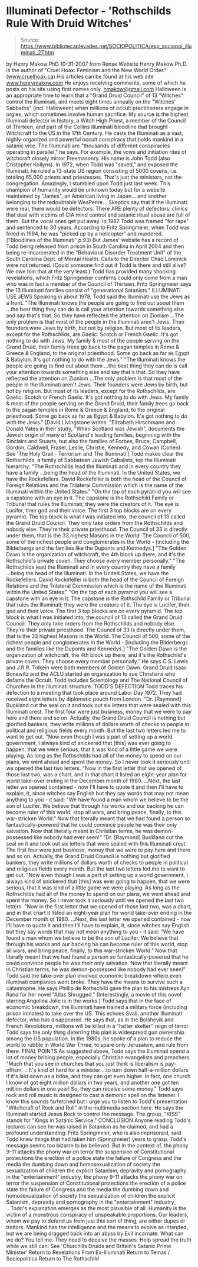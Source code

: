 # Illuminati Defector - 'Rothschilds Rule With Druid Witches'

> Source: https://www.bibliotecapleyades.net/SOCIOPOLITICA/esp_sociopol_illuminati_27.htm

by Henry Makow PhD 10-31-2007 from Rense Website
Henry Makow Ph.D. is the author of "Cruel Hoax: Feminism and the New World Order." (www.cruelhoax.ca)
His articles can be found at his web site www.henrymakow.com He enjoys receiving comments, some of which he posts on his site using first names only. hmakow@gmail.com
Halloween is an appropriate time to learn that a "Grand Druid Council" of 13 "Witches" control the Illuminati, and meets eight times annually on the "Witches' Sabbaths" (incl. Halloween) when millions of occult practitioners engage in orgies, which sometimes involve human sacrifice. My source is the highest Illuminati defector in history, a Witch High Priest, a member of the Council of Thirteen, and part of the Collins Illuminati bloodline that brought Witchcraft to the US in the 17th Century. He casts the Illuminati as a vast, highly-organized and powerful occult conspiracy that holds mankind in a satanic vice. The Illuminati are "thousands of different conspiracies operating in parallel," he says. For example, the vows and initiation rites of witchcraft closely mirror Freemasonry. His name is John Todd (also Cristopher Kollyns). In 1972, when Todd was "saved," and exposed the Illuminati, he ruled a 13-state US region consisting of 5000 covens, i.e. totaling 65,000 priests and priestesses. That's just the ministers, not the congregation. Amazingly, I stumbled upon Todd just last week. This champion of humanity would be unknown today but for a website maintained by "James", an American living in Japan... and another belonging to the redoubtable WesPenre... Skeptics say that if the Illuminati were real, there would be defectors. There ARE plenty of defectors; clinics that deal with victims of CIA mind control and satanic ritual abuse are full of them. But the vocal ones get put away. In 1987 Todd was framed "for rape" and sentenced to 30 years. According to Fritz Springmeier, when Todd was freed in 1994, he was "picked up by a helicopter" and murdered. ("Bloodlines of the Illuminati" p.93) But James' website has a record of Todd being released from prison in South Carolina in April 2004 and then being re-incarcerated in the "Behavioral Disorder Treatment Unit" of the South Carolina Dept. of Mental Health. Calls to the Director Chad Lominick were not returned. (Could someone find out if Todd is there and still alive? We owe him that at the very least.) Todd has provided many shocking revelations, which Fritz Springmeier confirms could only come from a man who was in fact a member of the Council of Thirteen. Fritz Springmeier says the 13 Illuminati families consist of "generational Satanists."
ILLUMINATI USE JEWS Speaking in about 1978, Todd said the Illuminati use the Jews as a front.
"The Illuminati knows the people are going to find out about them ...the best thing they can do is call your attention towards something else and say that's that. So they have reflected the attention on Zionism ...The only problem is that most of the people in the Illuminati aren't Jews. Their founders were Jews by birth, but not by religion. But most of its leaders, except for the Rothschilds, are Gaelic: Scotch or French Gaelic. It's got nothing to do with Jews. My family & most of the people serving on the Grand Druid, their family trees go back to the pagan temples in Rome & Greece & England, to the original priesthood. Some go back as far as Egypt & Babylon. It's got nothing to do with the Jews."
"The Illuminati knows the people are going to find out about them ...the best thing they can do is call your attention towards something else and say that's that. So they have reflected the attention on Zionism ...The only problem is that most of the people in the Illuminati aren't Jews. Their founders were Jews by birth, but not by religion.
But most of its leaders, except for the Rothschilds, are Gaelic: Scotch or French Gaelic. It's got nothing to do with Jews. My family & most of the people serving on the Grand Druid, their family trees go back to the pagan temples in Rome & Greece & England, to the original priesthood. Some go back as far as Egypt & Babylon. It's got nothing to do with the Jews."
[David Livingstone writes: "Elizabeth Hirschmann and Donald Yates in their study, "When Scotland was Jewish", documents the Jewish origin of many of Scotland's leading families, beginning with the Sinclairs and Stuarts, but also the families of Forbes, Bruce, Campbell, Gordon, Caldwell, Fraser, Leslie, Christie, Kennedy, and Cowan (Cohen). See 'The Holy Grail - Terrorism and The Illuminati']
Todd makes clear the Rothschilds, a family of Sabbatean Jewish Cabalists, top the Illuminati hierarchy:
"The Rothschilds lead the Illuminati and in every country they have a family ...being the head of the Illuminati. In the United States, we have the Rockefellers. David Rockefeller is both the head of the Council of Foreign Relations and the Trilateral Commission which is the name of the Illuminati within the United States." "On the top of each pyramid you will see a capstone with an eye in it. The capstone is the Rothschild Family or Tribunal that rules the Illuminati; they were the creators of it. The eye is Lucifer, their god and their voice. The first 3 top blocks are on every pyramid. The top block is what I was initiated into, the council of 13 called the Grand Druid Council. They only take orders from the Rothschilds and nobody else. They're their private priesthood. The Council of 33 is directly under them, that is the 33 highest Masons in the World. The Council of 500, some of the richest people and conglomerates in the World - [including the Bilderbergs and the families like the Duponts and Kennedys.] "The Golden Dawn is the organization of witchcraft, the 4th block up there, and it's the Rothschild's private coven. They choose every member personally."
"The Rothschilds lead the Illuminati and in every country they have a family ...being the head of the Illuminati. In the United States, we have the Rockefellers. David Rockefeller is both the head of the Council of Foreign Relations and the Trilateral Commission which is the name of the Illuminati within the United States." "On the top of each pyramid you will see a capstone with an eye in it. The capstone is the Rothschild Family or Tribunal that rules the Illuminati; they were the creators of it. The eye is Lucifer, their god and their voice. The first 3 top blocks are on every pyramid. The top block is what I was initiated into, the council of 13 called the Grand Druid Council.
They only take orders from the Rothschilds and nobody else. They're their private priesthood. The Council of 33 is directly under them, that is the 33 highest Masons in the World. The Council of 500, some of the richest people and conglomerates in the World - [including the Bilderbergs and the families like the Duponts and Kennedys.] "The Golden Dawn is the organization of witchcraft, the 4th block up there, and it's the Rothschild's private coven. They choose every member personally."
He says C.S. Lewis and J.R.R. Tolkein were both members of Golden Dawn. Grand Druid Isaac Bonewitz and the ACLU started an organization to sue Christians who defame the Occult.
Todd includes Scientology and The National Council of Churches in the Illuminati structure.
TODD'S DEFECTION Todd traces his defection to a meeting that took place around Labor Day 1972. They had received eight letters by diplomatic pouch from London.
"Dr. [Raymond] Buckland cut the seal on it and took out six letters that were sealed with this Illuminati crest. The first four were just business, money that we were to pay here and there and so on. Actually, the Grand Druid Council is nothing but glorified bankers, they write millions of dollars worth of checks to people in political and religious fields every month. But the last two letters led me to want to get out. "Now even though I was a part of setting up a world government, I always kind of snickered that [this] was ever going to happen, that we were serious, that it was kind of a little game we were playing. As long as the Rothschilds had all of the money to spend on our plans, we went ahead and spent the money. So I never took it seriously until we opened the last two letters. "Now in the first letter that we opened of those last two, was a chart, and in that chart it listed an eight-year plan for world take-over ending in the December month of 1980. ...Next, the last letter we opened contained - now I'll have to quote it and then I'll have to explain, it, since witches say English but they say words that may not mean anything to you - it said: "We have found a man whom we believe to be the son of Lucifer. We believe that through his works and our backing he can become ruler of this world, stop all wars, and bring peace, finally, to this war-stricken World." Now that literally meant that we had found a person so fantastically-powered that he could convince people he was their only salvation. Now that literally meant in Christian terms, he was demon-possessed like nobody had ever seen!"
"Dr. [Raymond] Buckland cut the seal on it and took out six letters that were sealed with this Illuminati crest. The first four were just business, money that we were to pay here and there and so on. Actually, the Grand Druid Council is nothing but glorified bankers, they write millions of dollars worth of checks to people in political and religious fields every month. But the last two letters led me to want to get out. "Now even though I was a part of setting up a world government, I always kind of snickered that [this] was ever going to happen, that we were serious, that it was kind of a little game we were playing. As long as the Rothschilds had all of the money to spend on our plans, we went ahead and spent the money. So I never took it seriously until we opened the last two letters. "Now in the first letter that we opened of those last two, was a chart, and in that chart it listed an eight-year plan for world take-over ending in the December month of 1980. ...Next, the last letter we opened contained - now I'll have to quote it and then I'll have to explain, it, since witches say English but they say words that may not mean anything to you - it said:
"We have found a man whom we believe to be the son of Lucifer. We believe that through his works and our backing he can become ruler of this world, stop all wars, and bring peace, finally, to this war-stricken World."
Now that literally meant that we had found a person so fantastically-powered that he could convince people he was their only salvation. Now that literally meant in Christian terms, he was demon-possessed like nobody had ever seen!"
Todd said the take-over plan involved economic breakdown where even Illuminati companies went broke. They have the means to survive such a catastrophe. He says Phillip de Rothschild gave the plan to his mistress Ayn Rand for her novel "Atlas Shrugged." (Interestingly, a movie of this novel starring Angelina Jolie is in the works.) Todd says that in the face of economic breakdown, the Illuminati have trained a military force (including prison inmates) to take over the US. This echoes Svali, another Illuminati defector, who has disappeared. He says that, as in the Bolshevik and French Revolutions, millions will be killed in a "helter skelter" reign of terror. Todd says the only thing deterring this plan is widespread gun ownership among the US population. In the 1980s, he spoke of a plan to reduce the world to rubble in World War Three, to spare only Jerusalem, and rule from there.
FINAL POINTS As suggested above, Todd says the Illuminati spend a lot of money bribing people, especially Christian evangelists and preachers.
"Much that you see in churches that you just think is liberalism is pay-offism. ...It's kind of hard for a minister ...to turn down half-a-million dollars if it's laid down as a bribe, and they can get even higher. In fact, one church I know of got eight million dollars in two years, and another one got ten million dollars in one year! So, they can receive some money."
Todd says rock and roll music is designed to cast a demonic spell on the listener. I know this sounds farfetched but I urge you to listen to Todd's presentation "Witchcraft of Rock and Roll" in the multimedia section here. He says the Illuminati started Jesus Rock to control the message. The group, "KISS" stands for "Kings in Satanic Service."
CONCLUSION Anyone reading Todd's lectures can see he was raised in Satanism as he claimed, and had a profound understanding. Fritz Springmeier, who is also imprisoned, said Todd knew things that had taken him (Springmeier) years to grasp. Todd's message seems too bizarre to be believed. But in the context of,
the phony 9-11 attacks the phony war on terror the suspension of Constitutional protections the erection of a police state the failure of Congress and the media the dumbing down and homosexualization of society the sexualization of children the explicit Satanism, depravity and pornography in the "entertainment" industry,
the phony 9-11 attacks
the phony war on terror
the suspension of Constitutional protections
the erection of a police state
the failure of Congress and the media
the dumbing down and homosexualization of society
the sexualization of children
the explicit Satanism, depravity and pornography in the "entertainment" industry,
...Todd's explanation emerges as the most plausible of all. Humanity is the victim of a monstrous conspiracy of unspeakable proportions. Our leaders, whom we pay to defend us from just this sort of thing, are either dupes or traitors. Mankind has the intelligence and the means to evolve as intended, but we are being dragged back into an abyss by Evil incarnate. What can we do? You tell me. They need to deceive the masses.
Help spread the truth while we still can.
See 'Churchills Druids and Britain's Satanic Prime Minister'
Return to Revelations From Ex-Illuminati
Return to Temas / Sociopolitica
Return to The Rothschild
